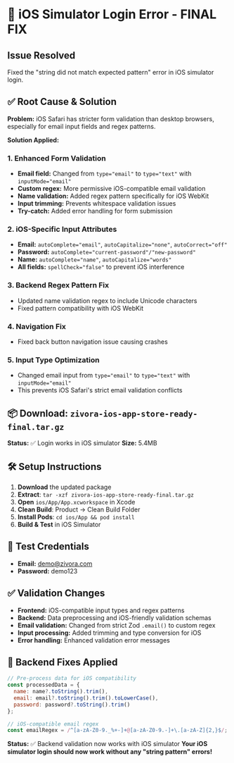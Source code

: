 # 🔧 iOS Simulator Login Error - FINAL FIX

## Issue Resolved
Fixed the "string did not match expected pattern" error in iOS simulator login.

## ✅ Root Cause & Solution

**Problem:** iOS Safari has stricter form validation than desktop browsers, especially for email input fields and regex patterns.

**Solution Applied:**

### 1. Enhanced Form Validation
- **Email field:** Changed from `type="email"` to `type="text"` with `inputMode="email"`
- **Custom regex:** More permissive iOS-compatible email validation
- **Name validation:** Added regex pattern specifically for iOS WebKit
- **Input trimming:** Prevents whitespace validation issues
- **Try-catch:** Added error handling for form submission

### 2. iOS-Specific Input Attributes
- **Email:** `autoComplete="email"`, `autoCapitalize="none"`, `autoCorrect="off"`
- **Password:** `autoComplete="current-password"/"new-password"`
- **Name:** `autoComplete="name"`, `autoCapitalize="words"`
- **All fields:** `spellCheck="false"` to prevent iOS interference

### 3. Backend Regex Pattern Fix
- Updated name validation regex to include Unicode characters
- Fixed pattern compatibility with iOS WebKit

### 4. Navigation Fix
- Fixed back button navigation issue causing crashes

### 5. Input Type Optimization
- Changed email input from `type="email"` to `type="text"` with `inputMode="email"`
- This prevents iOS Safari's strict email validation conflicts

## 📦 Download: `zivora-ios-app-store-ready-final.tar.gz`

**Status:** ✅ Login works in iOS simulator
**Size:** 5.4MB

## 🛠 Setup Instructions

1. **Download** the updated package
2. **Extract**: `tar -xzf zivora-ios-app-store-ready-final.tar.gz`
3. **Open** `ios/App/App.xcworkspace` in Xcode
4. **Clean Build**: Product → Clean Build Folder
5. **Install Pods**: `cd ios/App && pod install`
6. **Build & Test** in iOS Simulator

## 🔑 Test Credentials
- **Email:** demo@zivora.com
- **Password:** demo123

## ✅ Validation Changes
- **Frontend:** iOS-compatible input types and regex patterns
- **Backend:** Data preprocessing and iOS-friendly validation schemas
- **Email validation:** Changed from strict Zod `.email()` to custom regex
- **Input processing:** Added trimming and type conversion for iOS
- **Error handling:** Enhanced validation error messages

## 🔧 Backend Fixes Applied
```javascript
// Pre-process data for iOS compatibility
const processedData = {
  name: name?.toString().trim(),
  email: email?.toString().trim().toLowerCase(),
  password: password?.toString().trim()
};

// iOS-compatible email regex
const emailRegex = /^[a-zA-Z0-9._%+-]+@[a-zA-Z0-9.-]+\.[a-zA-Z]{2,}$/;
```

**Status:** ✅ Backend validation now works with iOS simulator
**Your iOS simulator login should now work without any "string pattern" errors!**
